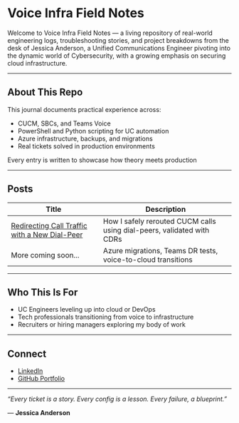 # Voice Infra Field Notes

Welcome to Voice Infra Field Notes — a living repository of real-world engineering logs, troubleshooting stories, and project breakdowns from the desk of Jessica Anderson, a Unified Communications Engineer pivoting into the dynamic world of Cybersecurity, with a growing emphasis on securing cloud infrastructure.

---

## About This Repo
This journal documents practical experience across:
- CUCM, SBCs, and Teams Voice
- PowerShell and Python scripting for UC automation
- Azure infrastructure, backups, and migrations
- Real tickets solved in production environments

Every entry is written to showcase how theory meets production

---

## Posts
| Title | Description |
|-------|-------------|
| [Redirecting Call Traffic with a New Dial-Peer](posts/redirecting-dialpeer-call-flow.md) | How I safely rerouted CUCM calls using dial-peers, validated with CDRs |
| More coming soon... | Azure migrations, Teams DR tests, voice-to-cloud transitions |

---

## Who This Is For
- UC Engineers leveling up into cloud or DevOps
- Tech professionals transitioning from voice to infrastructure
- Recruiters or hiring managers exploring my body of work

---

## Connect
- [LinkedIn](https://www.linkedin.com/in/jessica-anderson-84b423211/) 
- [GitHub Portfolio](https://github.com/jesmanderson)

---

_“Every ticket is a story. Every config is a lesson. Every failure, a blueprint.”_

&mdash; **Jessica Anderson**



